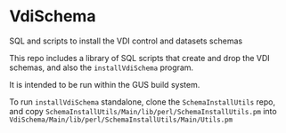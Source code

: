 # VdiSchema
SQL and scripts to install the VDI control and datasets schemas

This repo includes a library of SQL scripts that create and drop the VDI schemas, and also the `installVdiSchema` program.

It is intended to be run within the GUS build system.

To run `installVdiSchema` standalone, clone the `SchemaInstallUtils` repo, and copy `SchemaInstallUtils/Main/lib/perl/SchemaInstallUtils.pm` into `VdiSchema/Main/lib/perl/SchemaInstallUtils/Main/Utils.pm`


